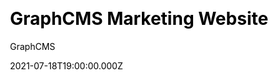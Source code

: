 ---
title: GraphCMS Marketing Website
github: https://github.com/GraphCMS/reference-marketing-website
demo: https://marketing-websites.withheadlesscms.com/
author: GraphCMS
ssg:
  - Next
cms:
  - GraphCMS
css:
  - Tailwind
date: 2021-07-18T19:00:00.000Z
description: Next.js starter for creating a SaaS Marketing Website with GraphCMS
category:
  - Business
publish_date: '2020-05-26T10:38:33Z'
update_date: '2022-09-02T17:41:06Z'
github_star: 96
github_fork: 40
draft: true
disabled_reason: Github repo not found
---